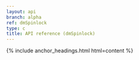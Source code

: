 ```yaml
---
layout: api
branch: alpha
ref: dmSpinlock
type: c
title: API reference (dmSpinlock)
---
```

{% include anchor_headings.html html=content %}